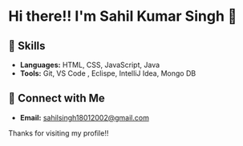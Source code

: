 # Hi there!! I'm Sahil Kumar Singh 👋

## 🌱 Skills 

- **Languages:**  HTML, CSS, JavaScript, Java 
- **Tools:** Git, VS Code , Eclispe, IntelliJ Idea, Mongo DB
 
## 🔗 Connect with Me

- **Email:** sahilsingh18012002@gmail.com
 
Thanks for visiting my profile!! 
